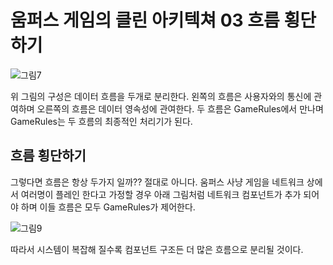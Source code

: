 # 움퍼스 게임의 클린 아키텍쳐 03 흐름 횡단하기

![그림7](https://user-images.githubusercontent.com/24540286/142760044-c61d4526-8f91-4280-9d8f-6a74d7622007.png)

위 그림의 구성은 데이터 흐름을 두개로 분리한다. 왼쪽의 흐름은 사용자와의 통신에 관여하며 오른쪽의 흐름은 데이터 영속성에 관여한다. 두 흐름은 GameRules에서 만나며 GameRules는 두 흐름의 최종적인 처리기가 된다. 

## 흐름 횡단하기
그렇다면 흐름은 항상 두가지 일까?? 절대로 아니다. 움퍼스 사냥 게임을 네트워크 상에서 여러명이 플레인 한다고 가정할 경우 아래 그림처럼 네트워크 컴포넌트가 추가 되어야 하며 이들 흐름은 모두 GameRules가 제어한다. 

![그림9](https://user-images.githubusercontent.com/24540286/142760204-bdc7164a-0b34-496c-924d-da439c2fbd69.png)

따라서 시스템이 복잡해 질수록 컴포넌트 구조든 더 많은 흐름으로 분리될 것이다.